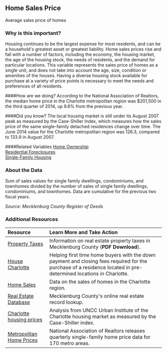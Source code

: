 ## Home Sales Price
Average sales price of homes  

### Why is this important?
Housing continues to be the largest expense for most residents, and can be a household's greatest asset or greatest liability. Home sales prices rise and fall with a number of factors, including the economy, the housing market, the age of the housing stock, the needs of residents, and the demand for particular locations. This variable represents the sales price of homes as a single unit, and does not take into account the age, size, condition or amenities of the houses. Having a diverse housing stock available for purchase at a variety of price points is necessary to meet the needs and preferences of all residents. 

####How are we doing?
According to the National Association of Realtors, the median home price in the Charlotte metropolitan region was $201,500 in the third quarter of 2014, up 9.6% from the previous year. 

####Did you know? 
The local housing market is still under its August 2007 peak as measured by the Case-Shiller Index, which measures how the sales price of the same single-family detached residences change over time. The June 2014 value for the Charlotte metropolitan region was 126.3, compared to 133.9 in August 2007. 

####Related Variables
<a href="javascript:void(0)" onclick="model.metricId = 'm29'">Home Ownership</a>  
<a href="javascript:void(0)" onclick="model.metricId = 'm69'">Residential Foreclosures</a>  
<a href="javascript:void(0)" onclick="model.metricId = 'm30'">Single-Family Housing</a>  

### About the Data
Sum of sales values for single family dwellings, condominiums, and townhomes divided by the number of sales of single family dwellings, condominiums, and townhomes. Data are cumulative for the previous two fiscal years.

_Source: Mecklenburg County Register of Deeds_

### Additional Resources
|Resource | Learn More and Take Action | 
|:--- | :--- |
|[Property Taxes](http://charmeck.org/mecklenburg/county/TaxCollections/TaxRates1/FINAL%20-%20TAX%20RATE%20CHART%202014-2015.pdf)| Information on real estate property taxes in Mecklenburg County (**PDF Download**).
|[House Charlotte](http://www.housecharlotte.net/)| Helping first time home buyers with the down payment and closing fees required for the purchase of a residence located in pre-determined locations in Charlotte.
|[Home Sales](http://www.carolinahome.com/market/reports.aspx)|Data on the sales of homes in the Charlotte region.
|[Real Estate Database](http://polaris3g.mecklenburgcountync.gov/)| Mecklenburg County's online real estate record lookup.
|[Charlotte housing prices](http://ui.uncc.edu/story/charlotte-housing-prices-dashboard) |Analysis from UNCC Urban Institute of the Charlotte housing market as measured by the Case-Shiller index.
|[Metropolitan Home Prices](http://www.realtor.org/topics/metropolitan-median-area-prices-and-affordability/data) |National Association of Realtors releases quarterly single-family home price data for 170 metro areas.


